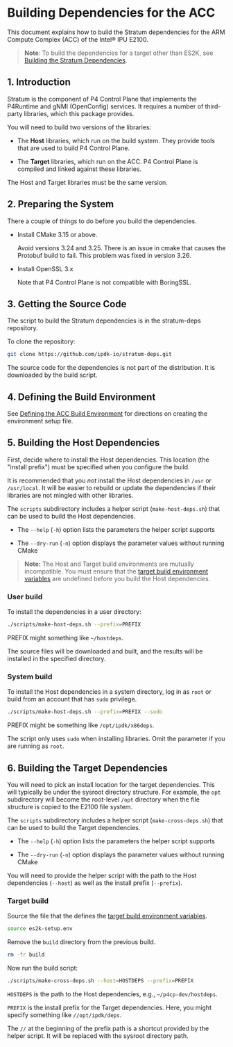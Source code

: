 # Building Dependencies for the ACC

This document explains how to build the Stratum dependencies for the
ARM Compute Complex (ACC) of the Intel&reg; IPU E2100.

> **Note**: To build the dependencies for a target other than ES2K, see
[Building the Stratum Dependencies](building-stratum-deps.md).

## 1. Introduction

Stratum is the component of P4 Control Plane that implements the P4Runtime
and gNMI (OpenConfig) services. It requires a number of third-party
libraries, which this package provides.

You will need to build two versions of the libraries:

- The **Host** libraries, which run on the build system. They provide
  tools that are used to build P4 Control Plane.

- The **Target** libraries, which run on the ACC. P4 Control Plane is
  compiled and linked against these libraries.

The Host and Target libraries must be the same version.

## 2. Preparing the System

There a couple of things to do before you build the dependencies.

- Install CMake 3.15 or above.

  Avoid versions 3.24 and 3.25. There is an issue in cmake that causes the
  Protobuf build to fail. This problem was fixed in version 3.26.

- Install OpenSSL 3.x

  Note that P4 Control Plane is not compatible with BoringSSL.

## 3. Getting the Source Code

The script to build the Stratum dependencies is in the stratum-deps
repository.

To clone the repository:

```bash
git clone https://github.com/ipdk-io/stratum-deps.git
```

The source code for the dependencies is not part of the distribution.
It is downloaded by the build script.

## 4. Defining the Build Environment

See [Defining the ACC Build Environment](/guides/es2k/defining-acc-environment.md)
for directions on creating the environment setup file.

## 5. Building the Host Dependencies

First, decide where to install the Host dependencies. This location (the
"install prefix") must be specified when you configure the build.

It is recommended that you *not* install the Host dependencies in `/usr` or
`/usr/local`. It will be easier to rebuild or update the dependencies if
their libraries are not mingled with other libraries.

The `scripts` subdirectory includes a helper script (`make-host-deps.sh`) that
can be used to build the Host dependencies.

- The `--help` (`-h`) option lists the parameters the helper script supports

- The `--dry-run` (`-n`) option displays the parameter values without
  running CMake

> **Note:** The Host and Target build environments are mutually incompatible.
  You must ensure that the [target build environment variables](/guides/es2k/defining-acc-environment.md)
  are undefined before you build the Host dependencies.

### User build

To install the dependencies in a user directory:

```bash
./scripts/make-host-deps.sh --prefix=PREFIX
```

PREFIX might something like `~/hostdeps`.

The source files will be downloaded and built, and the results will be
installed in the specified directory.

### System build

To install the Host dependencies in a system directory, log in as `root`
or build from an account that has `sudo` privilege.

```bash
./scripts/make-host-deps.sh --prefix=PREFIX --sudo
```

PREFIX might be something like `/opt/ipdk/x86deps`.

The script only uses `sudo` when installing libraries. Omit the parameter
if you are running as `root`.

## 6. Building the Target Dependencies

You will need to pick an install location for the target dependencies.
This will typically be under the sysroot directory structure. For
example, the `opt` subdirectory will become the root-level `/opt`
directory when the file structure is copied to the E2100 file system.

The `scripts` subdirectory includes a helper script (`make-cross-deps.sh`)
that can be used to build the Target dependencies.

- The `--help` (`-h`) option lists the parameters the helper script supports

- The `--dry-run` (`-n`) option displays the parameter values without
  running CMake

You will need to provide the helper script with the path to the Host
dependencies (`--host`) as well as the install prefix (`--prefix`).

### Target build

Source the file that the defines the
[target build environment variables](/guides/es2k/defining-acc-environment.md).

```bash
source es2k-setup.env
```

Remove the `build` directory from the previous build.

```bash
rm -fr build
```

Now run the build script:

```bash
./scripts/make-cross-deps.sh --host=HOSTDEPS --prefix=PREFIX
```

`HOSTDEPS` is the path to the Host dependencies, e.g., `~/p4cp-dev/hostdeps`.

`PREFIX` is the install prefix for the Target dependencies. Here, you might
specify something like `//opt/ipdk/deps`.

The `//` at the beginning of the prefix path is a shortcut provided by
the helper script. It will be replaced with the sysroot directory path.

